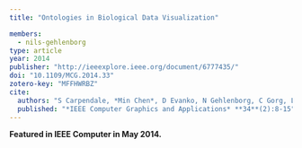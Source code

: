 ```yaml
---
title: "Ontologies in Biological Data Visualization"

members:
  - nils-gehlenborg
type: article
year: 2014
publisher: "http://ieeexplore.ieee.org/document/6777435/"
doi: "10.1109/MCG.2014.33"
zotero-key: "MFFHWRBZ"
cite:
  authors: "S Carpendale, *Min Chen*, D Evanko, N Gehlenborg, C Gorg, L Hunter, F Rowland, MA Storey, H Strobelt"
  published: "*IEEE Computer Graphics and Applications* **34**(2):8-15"
---
```

**Featured in IEEE Computer in May 2014.**